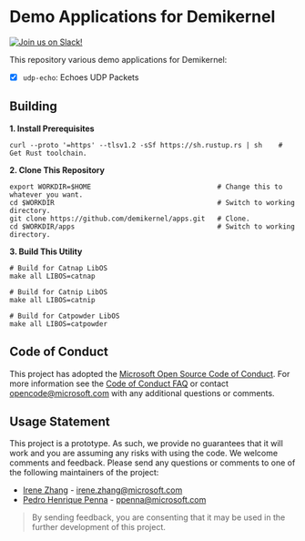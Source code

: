 Demo Applications for Demikernel
================================

[![Join us on Slack!](https://img.shields.io/badge/chat-on%20Slack-e01563.svg)](https://join.slack.com/t/demikernel/shared_invite/zt-11i6lgaw5-HFE_IAls7gUX3kp1XSab0g)

This repository various demo applications for Demikernel:
- [x] `udp-echo`: Echoes UDP Packets

Building
---------

**1. Install Prerequisites**
```
curl --proto '=https' --tlsv1.2 -sSf https://sh.rustup.rs | sh    # Get Rust toolchain.
```

**2. Clone This Repository**
```
export WORKDIR=$HOME                               # Change this to whatever you want.
cd $WORKDIR                                        # Switch to working directory.
git clone https://github.com/demikernel/apps.git   # Clone.
cd $WORKDIR/apps                                   # Switch to working directory.
```

**3. Build This Utility**
```
# Build for Catnap LibOS
make all LIBOS=catnap

# Build for Catnip LibOS
make all LIBOS=catnip

# Build for Catpowder LibOS
make all LIBOS=catpowder
```

Code of Conduct
---------------

This project has adopted the [Microsoft Open Source Code of Conduct](https://opensource.microsoft.com/codeofconduct/).
For more information see the [Code of Conduct FAQ](https://opensource.microsoft.com/codeofconduct/faq/)
or contact [opencode@microsoft.com](mailto:opencode@microsoft.com) with any additional questions or comments.

Usage Statement
--------------

This project is a prototype. As such, we provide no guarantees that it will
work and you are assuming any risks with using the code. We welcome comments
and feedback. Please send any questions or comments to one of the following
maintainers of the project:

- [Irene Zhang](https://github.com/iyzhang) - [irene.zhang@microsoft.com](mailto:irene.zhang@microsoft.com)
- [Pedro Henrique Penna](https://github.com/ppenna) - [ppenna@microsoft.com](mailto:ppenna@microsoft.com)

> By sending feedback, you are consenting that it may be used  in the further
> development of this project.
